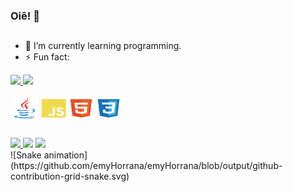 ### Oiê! 👋
##
- 🌱 I’m currently learning programming.
- ⚡ Fun fact: 

<div style="display: inline_block"> 
  <a href="https://github.com/emyHorrana">
    <img  height="150em"  src="https://github-readme-stats.vercel.app/api?username=emyHorrana&show_icons=true&theme=tokyonight" />
     <img height="150em" src="https://github-readme-stats.vercel.app/api/top-langs/?username=emyHorrana&layout=compact&theme=tokyonight"  />
  </a>
</div>
<div style="display: inline_block"><br>
  <img align="center" alt="" height="35" width="45" src="https://raw.githubusercontent.com/devicons/devicon/master/icons/java/java-original.svg">
  <img align="center" alt="" height="30" width="40" src="https://raw.githubusercontent.com/devicons/devicon/master/icons/javascript/javascript-plain.svg">
  <img align="center" alt="" height="30" width="40" src="https://raw.githubusercontent.com/devicons/devicon/master/icons/html5/html5-original.svg">
  <img align="center" alt="" height="30" width="40" src="https://raw.githubusercontent.com/devicons/devicon/master/icons/css3/css3-original.svg"><br> 
</div>

##
<div>
  <a href="https://www.instagram.com/emily_horrana_lima/" target= "_blank"><img src="https://img.shields.io/badge/Instagram-E4405F?style=for-the-badge&logo=instagram&logoColor=white" target= "_blank"> </a>
  <a hrerf="" target= "_blank"><img src="https://img.shields.io/badge/LinkedIn-0077B5?style=for-the-badge&logo=linkedin&logoColor=white" target= "_blank"> </a>
  <a hrerf="" target= "_blank"><img src="https://img.shields.io/badge/Gmail-D14836?style=for-the-badge&logo=gmail&logoColor=white" target= "_blank"> </a>
</div>
![Snake animation](https://github.com/emyHorrana/emyHorrana/blob/output/github-contribution-grid-snake.svg)



